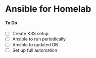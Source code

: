 # Ansible for Homelab

#### To Do

- [ ] Create K3S setup
- [ ] Ansible to run periodically
- [ ] Ansible to updated DB
- [ ] Set up full automation
